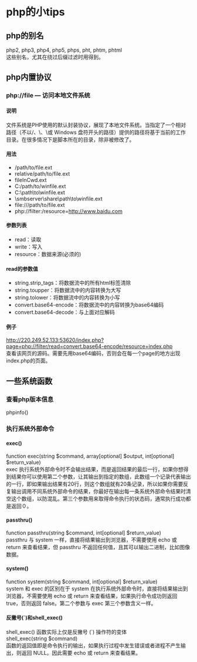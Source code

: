 # php的小tips
## php的别名
php2, php3, php4, php5, phps, pht, phtm, phtml  
这些别名，尤其在绕过后缀过滤时用得到。  
## php内置协议
### php://file — 访问本地文件系统
#### 说明
文件系统是PHP使用的默认封装协议，展现了本地文件系统。当指定了一个相对路径（不以/、\、\\或 Windows 盘符开头的路径）提供的路径将基于当前的工作目录。在很多情况下是脚本所在的目录，除非被修改了。 
#### 用法
- /path/to/file.ext
- relative/path/to/file.ext
- fileInCwd.ext
- C:/path/to/winfile.ext
- C:\path\to\winfile.ext
- \\smbserver\share\path\to\winfile.ext
- file:///path/to/file.ext
- php://filter:/resource=http://www.baidu.com
#### 参数列表
- read：读取
- write：写入
- resource：数据来源(必须的)
#### read的参数值
- string.strip_tags：将数据流中的所有html标签清除
- string.toupper：将数据流中的内容转换为大写
- string.tolower：将数据流中的内容转换为小写
- convert.base64-encode：将数据流中的内容转换为base64编码
- convert.base64-decode：与上面对应解码
#### 例子
http://220.249.52.133:53620/index.php?page=php://filter/read=convert.base64-encode/resource=index.php  
查看该网页的源码。需要先用base64编码，否则会在每一个page的地方出现index.php的页面。  
  
## 一些系统函数
### 查看php版本信息
phpinfo()
### 执行系统外部命令
#### exec()
function exec(string $command, array[optional] $output, int[optional] $return_value)  
exec 执行系统外部命令时不会输出结果，而是返回结果的最后一行，如果你想得到结果你可以使用第二个参数，让其输出到指定的数组，此数组一个记录代表输出的一行，即如果输出结果有20行，则这个数组就有20条记录，所以如果你需要反复输出调用不同系统外部命令的结果，你最好在输出每一条系统外部命令结果时清空这个数组，以防混乱。第三个参数用来取得命令执行的状态码，通常执行成功都是返回０。  
#### passthru()
function passthru(string $command, int[optional] $return_value)  
passthru 与 system 一样，直接将结果输出到浏览器，不需要使用 echo 或 return 来查看结果，但 passthru 不返回任何值，且其可以输出二进制，比如图像数据。  
#### system()
function system(string $command, int[optional] $return_value)  
system 和 exec 的区别在于 system 在执行系统外部命令时，直接将结果输出到浏览器，不需要使用 echo 或 return 来查看结果，如果执行命令成功则返回 true，否则返回 false。第二个参数与 exec 第三个参数含义一样。  
#### 反撇号(`)和shell_exec()
shell_exec() 函数实际上仅是反撇号 (`) 操作符的变体  
shell_exec(string $command)  
函数的返回值即是命令执行的输出，如果执行过程中发生错误或者进程不产生输出，则返回 NULL。因此需要 echo 或 return 来查看结果。
